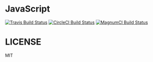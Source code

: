 # JavaScript
[![Travis Build Status][travis-image]][travis-url] [![CircleCI Build Status][circleci-image]][circleci-url] [![MagnumCI Build Status][magnumci-image]][magnumci-url]

# LICENSE

MIT

[travis-image]: https://travis-ci.org/9renpoto/javascript.svg?branch=master
[travis-url]: https://travis-ci.org/9renpoto/javascript
[circleci-image]: https://circleci.com/gh/9renpoto/javascript/tree/master.svg?style=svg&circle-token=5f62287b01e81aff034008cdfbf2a6c09f42a13b
[circleci-url]: https://circleci.com/gh/9renpoto/javascript/tree/master
[magnumci-image]: https://magnum-ci.com/status/9ad1fc5e2d83700e9a43eafa8b880d7e.png
[magnumci-url]: https://magnum-ci.com/projects/3877
